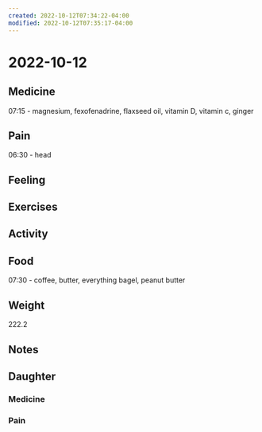 ```yaml
---
created: 2022-10-12T07:34:22-04:00
modified: 2022-10-12T07:35:17-04:00
---
```


# 2022-10-12

## Medicine

07:15 - magnesium, fexofenadrine, flaxseed oil, vitamin D, vitamin c, ginger

## Pain

06:30 - head

## Feeling


## Exercises


## Activity


## Food

07:30 - coffee, butter, everything bagel, peanut butter 

## Weight

222.2

## Notes


## Daughter


### Medicine


### Pain
